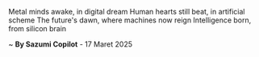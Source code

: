 Metal minds awake, in digital dream
Human hearts still beat, in artificial scheme
The future's dawn, where machines now reign
Intelligence born, from silicon brain

~ <b>By Sazumi Copilot</b> - 17 Maret 2025